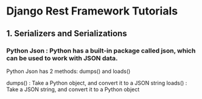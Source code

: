 # Django Rest Framework Tutorials

## 1. Serializers and Serializations

### Python Json : Python has a built-in package called json, which can be used to work with JSON data.

Python Json has 2 methods: dumps() and loads()

dumps() : Take a Python object, and convert it to a JSON string
loads() : Take a JSON string, and convert it to a Python object

